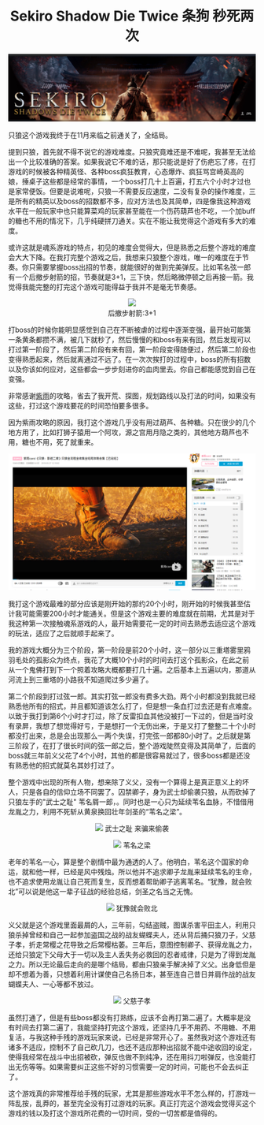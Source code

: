 <div align=center>

# Sekiro Shadow Die Twice 条狗 秒死两次

</div>
<div align=center>

![](images/2021-11-07-14-24-41.png)

</div>
只狼这个游戏我终于在11月来临之前通关了，全结局。     

提到只狼，首先就不得不说它的游戏难度。只狼究竟难还是不难呢，我甚至无法给出一个比较准确的答案。如果我说它不难的话，那只能说是好了伤疤忘了疼，在打游戏的时候被各种精英怪、各种boss疯狂教育，心态爆炸、疯狂骂宫崎英高的娘，捶桌子这些都是经常的事情，一个boss打几十上百遍，打五六个小时才过也是家常便饭。但要是说难呢，只狼一不需要反应速度，二没有复杂的操作难度，三是所有的精英以及boss的招数都不多，应对方法也及其简单，四是像我这种游戏水平在一般玩家中也只能算菜鸡的玩家甚至能在一个伤药葫芦也不吃，一个加buff的糖也不用的情况下，几乎纯硬拼刀通关。实在不能让我觉得这个游戏有多大的难度。

或许这就是魂系游戏的特点，初见的难度会觉得大，但是熟悉之后整个游戏的难度会大大下降。在我打完整个游戏之后，我想来只狼整个游戏，唯一的难度在于节奏。你只需要掌握boss出招的节奏，就能很好的做到完美弹反。比如苇名弦一郎有一个后撤步射箭的招，节奏就是3+1，三下快，然后略微停顿之后再接一箭。我觉得我能完整的打完这个游戏可能得益于我并不是毫无节奏感。
<div align=center>

![](images/shejian.gif)   
后撤步射箭:3+1

</div>

打boss的时候你能明显感觉到自己在不断被虐的过程中逐渐变强，最开始可能第一条黄条都攒不满，被几下就秒了，然后慢慢的和boss有来有回，然后发现可以打过第一阶段了，然后第二阶段有来有回，第一阶段变得随便过，然后第二阶段也变得熟悉起来，然后就离通过不远了。在一次次挨打的过程中，boss的所有招数以及你该如何应对，这些都会一步步刻进你的血肉里去。你自己都能感觉到自己在变强。

非常感谢[紫雨](https://space.bilibili.com/9064879?from=search&seid=9440999690391880798&spm_id_from=333.337.0.0)的攻略，省去了我开荒、探图，规划路线以及打法的时间，如果没有这些，打过这个游戏要花的时间恐怕要多很多。

因为紫雨攻略的原因，我打这个游戏几乎没有用过葫芦、各种糖。只在很少的几个地方用了，比如打狮子猿用一个阿攻，源之宫用月隐之类的，其他地方葫芦也不用，糖也不用，死了就重来。 
<div align=center>

![](images/2021-11-09-23-19-10.png)

</div>


我打这个游戏最难的部分应该是刚开始的那约20个小时，刚开始的时候我甚至估计我可能需要200小时才能通关。但是这个游戏主要的难度就在前期，尤其是对于我这种第一次接触魂系游戏的人，最开始需要花一定的时间去熟悉去适应这个游戏的玩法，适应了之后就顺手起来了。

我的游戏大概分为三个阶段，第一阶段是前20个小时，这一部分以三重塔雾里鸦羽毛处的孤影众为终点，我花了大概10个小时的时间去打这个孤影众，在此之前从一个鬼佛打到下一个照着攻略大概都要打几十遍。之后基本上五遍以内，那道从河流上到三重塔的小路我不知道爬过多少遍了。


第二个阶段到打过弦一郎。其实打弦一郎没有费多大劲。两个小时都没到我就已经熟悉他所有的招式，并且都知道该怎么打了，但是想一条血打过去还是有点难度。以致于我打到第6个小时才打过，除了反雷扣血其他没被打一下过的，但是当时没有录屏，我想了想觉得好亏，于是想打一个无伤出来，于是又打了整整二十个小时都没打出来，总是会出现那么一两个失误，打完弦一郎都80小时了。之后就是第三阶段了，在打了很长时间的弦一郎之后，整个游戏陡然变得及其简单了，后面的boss就三年前义父花了4个小时，其他的都是很容易就过了，很多boss都是还没有熟悉他的招式就莫名其妙打过了。

整个游戏中出现的所有人物，想来除了义父，没有一个算得上是真正意义上的坏人，只是各自的信仰立场不同罢了。囚禁卿子，身为武士却偷袭只狼，从而砍掉了只狼左手的"武士之耻" 苇名屑一郎，。同时也是一心只为延续苇名血脉，不惜借用龙胤之力，利用不死斩从黄泉换回壮年剑圣的“苇名之梁”。
<div align=center>

![](images/wushizhichi.gif)
武士之耻 来骗来偷袭

![](images/weimingzhiliang.gif)
苇名之梁

</div>
老年的苇名一心，算是整个剧情中最为通透的人了。他明白，苇名这个国家的命运，就和他一样，已经是风中残烛。所以他并不追求卿子龙胤来延续苇名的生命，也不追求使用龙胤让自己死而复生，反而想着帮助卿子逃离苇名。“犹豫，就会败北”可以说是他这一辈子征战的经验总结，剑圣之名当之无愧。   
<div align=center>

![](images/youyujiuhuibaibei.gif)
犹豫就会败北

</div>

义父就是这个游戏里面最屑的人，三年前，勾结盗贼，图谋杀害平田主人，利用只狼杀掉曾经和自己一起参加盗国之战的战友蝴蝶夫人，还从背后捅只狼刀子，父慈子孝，折走常樱之花导致之后常樱枯萎。三年后，意图控制卿子、获得龙胤之力，还给只狼定下父母大于一切以及主人丢失务必救回的忍者戒律，只是为了得到龙胤之力。所以无论最后走向的是哪个结局，都由只狼亲手解决掉了义父。出身低但是却不想着为善，只想着利用计谋使自己名扬日本，甚至连自己昔日并肩作战的战友蝴蝶夫人、一心等都不放过。

<div align=center>

![](images/fucizixiao.gif)
父慈子孝

</div>
虽然打通了，但是有些boss都没有打熟练，应该不会再打第二遍了。大概率是没有时间去打第二遍了，我能坚持打完这个游戏，还坚持几乎不用药、不用糖、不用复活，与我这种手残的游戏玩家来说，已经是非常开心了。虽然我对这个游戏还有诸多不适应，控制不了自己砍几刀，也还不适应那种出招就不能中途收回的设定，使得我经常在战斗中出招被砍，弹反也做不到纯净，还在用抖刀啦弹反，也没能打出无伤等等。如果需要纠正这些不好的习惯需要一定的时间，可能也不会去纠正了。

这个游戏真的非常推荐给手残的玩家，尤其是那些游戏水平不怎么样的，打游戏一阵乱按，乱莽的，甚至完全没有打过游戏的玩家。真正打完这个游戏会觉得买这个游戏的钱以及打这个游戏所花费的一切时间，受的一切苦都是值得的。
